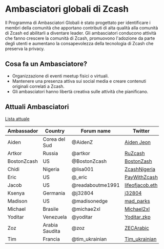 # Ambasciatori globali di Zcash


Il Programma di Ambasciatori Globali è stato progettato per identificare i membri della comunità che apportano contributi di alta qualità alla comunità di Zcash ed abilitarli a diventare leader. Gli ambasciatori conducono attività che fanno crescere la comunità di Zcash, promuovono l'adozione da parte degli utenti e aumentano la consapevolezza della tecnologia di Zcash che preserva la privacy.

## Cosa fa un Ambasciatore?

  * Organizzazione di eventi meetup fisici o virtuali.
  * Mantenere una presenza attiva sui social media e creare contenuti originali correlati a Zcash.
  * Gli ambasciatori hanno libertà creativa sulle attività che pianificano. 
  
## Attuali Ambasciatori

  [Lista attuale](https://forum.zcashcommunity.com/t/the-global-ambassador-program/41070/120)
  
  | Ambassador | Country | Forum name| Twitter |
| ----------- | ----------- | ----------- | ----------- |
| Aiden       | Corea del Sud | @AidenZ     | [Aiden Jeon](https://twitter.com/zaos1004) |
| Artkor      | Russia      | @artkor     | [RuZcash](https://twitter.com/RuZcash) |
| BostonZcash | US          | @BostonZcash| [BostonZash](https://twitter.com/BostonZcash) |
| Chidi       | Nigeria     | @lisa001    | [ZcashNigeria](https://twitter.com/ZcashNigeria) |
| Eric        | US          | @_eric      | [PayWithZcash](https://twitter.com/paywithzcash) |
| Jacob       | US          | @readaboutme1991| [lifeofjacob.eth](https://twitter.com/readaboutme1991) |
| Ksenya      | Germania     | @j32804      | [j32804](https://twitter.com/j32804) |
| Madison     | US          | @madisonedge| [mad_parks](https://twitter.com/mad_parks) |
| Michael     | Brasile      | @michae2xl  | [Michael2xl](https://twitter.com/michae2xl) |
| Yoditar     | Venezuela   | @yoditar    | [Yoditar.zkp](https://twitter.com/yoditarX) |
| Zoz         | Arabia Saudita| @zoz        | [ZECArabic](https://twitter.com/ZozNotorious) |
| Tim         | Francia    | @tim_ukrainian        | [Tim_ukrainian](https://twitter.com/tim_ukrainian) |
 

